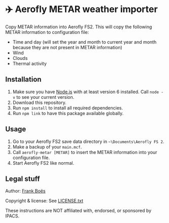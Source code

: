 ✈️ Aerofly METAR weather importer
=================================

Copy METAR information into Aerofly FS2. This will copy the following METAR information to configuration file:

* Time and day (will set the year and month to current year and month because they are not present in METAR information)
* Wind
* Clouds
* Thermal activity

Installation
------------

1. Make sure you have [Node.js](https://nodejs.org/) with at least version 6 installed. Call `node -v` to see your current version.
1. Download this repository.
1. Run `npm install` to install all required dependencies.
1. Run `npm link` to have this package available globally.

Usage
-----

1. Go to your Aerofly FS2 save data directory in `~\Documents\Aerofly FS 2`.
1. Make a backup of your `main.mcf`.
1. Call `aerofly-metar [METAR]` to insert the METAR information into your configuration file.
1. Start Aerofly FS2 like normal.

Legal stuff
-----------

Author: [Frank Boës](http://3960.org)

Copyright & license: See [LICENSE.txt](LICENSE.txt)

These instructions are NOT affiliated with, endorsed, or sponsored by IPACS.
